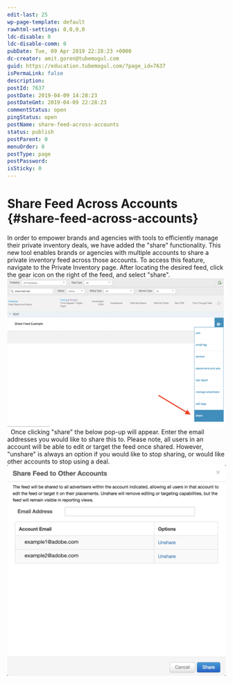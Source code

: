 ```yaml
---
edit-last: 25
wp-page-template: default
rawhtml-settings: 0,0,0,0
ldc-disable: 0
ldc-disable-comm: 0
pubDate: Tue, 09 Apr 2019 22:28:23 +0000
dc-creator: amit.goren@tubemogul.com
guid: https://education.tubemogul.com/?page_id=7637
isPermaLink: false
description: 
postId: 7637
postDate: 2019-04-09 14:28:23
postDateGmt: 2019-04-09 22:28:23
commentStatus: open
pingStatus: open
postName: share-feed-across-accounts
status: publish
postParent: 0
menuOrder: 0
postType: page
postPassword: 
isSticky: 0
---
```


# Share Feed Across Accounts {#share-feed-across-accounts}

In order to empower brands and agencies with tools to efficiently&nbsp;manage their private inventory deals, we have added the "share" functionality. This new tool enables brands or agencies with multiple accounts to share a private inventory feed across those accounts. To access this feature, navigate to the Private Inventory page.&nbsp;After locating the desired feed, click the gear icon on the right of the feed, and select "share". &nbsp; [ ![Screen Shot 2019-04-09 at 2.20.09 PM](assets/screen-shot-2019-04-09-at-2.20.09-pm2.png)](assets/screen-shot-2019-04-09-at-2.20.09-pm2.png) &nbsp; Once clicking "share"&nbsp;the below pop-up will appear. Enter the email addresses you would like to share this to. Please note, all users in an account will be able to edit or target the feed once shared. However, "unshare" is always an option if you would like to stop sharing, or would like other accounts to stop using a deal. [ ![Screen Shot 2019-04-09 at 2.20.49 PM](assets/screen-shot-2019-04-09-at-2.20.49-pm1.png)](assets/screen-shot-2019-04-09-at-2.20.49-pm1.png) &nbsp; 
